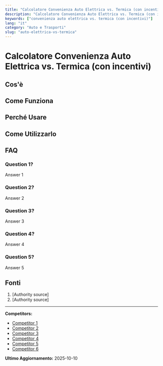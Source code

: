 ```yaml
---
title: "Calcolatore Convenienza Auto Elettrica vs. Termica (con incentivi)"
description: "Calcolatore Convenienza Auto Elettrica vs. Termica (con incentivi)"
keywords: ["convenienza auto elettrica vs. termica (con incentivi)"]
lang: "it"
category: "Auto e Trasporti"
slug: "auto-elettrica-vs-termica"
---
```


# Calcolatore Convenienza Auto Elettrica vs. Termica (con incentivi)

<!-- TODO: Add introduction -->

## Cos'è

<!-- TODO: Explain what this calculator does -->

## Come Funziona

<!-- TODO: Explain methodology -->

## Perché Usare

<!-- TODO: List benefits -->

## Come Utilizzarlo

<!-- TODO: Step-by-step guide -->

## FAQ

### Question 1?
Answer 1

### Question 2?
Answer 2

### Question 3?
Answer 3

### Question 4?
Answer 4

### Question 5?
Answer 5

## Fonti

1. [Authority source]
2. [Authority source]

---

**Competitors:**
- [Competitor 1](https://socalsolver.com/it/pmi-e-impresa/auto-elettrica-vs-termica)
- [Competitor 2](https://www.ticalcolo.com/calcolatore_auto_elettrica.html)
- [Competitor 3](https://insideevs.it/news/627353/come-calcolare-costo-auto-elettrica/)
- [Competitor 4](https://www.vaielettrico.it/botta-e-risposta-con-chatgpt-quanto-mi-conviene-lauto-elettrica/)
- [Competitor 5](https://chargeguru.com/it/risparmio-in-auto-elettrica/)
- [Competitor 6](https://www.sorgenia.it/guida-energia/risparmio-auto-elettrica)

**Ultimo Aggiornamento:** 2025-10-10
